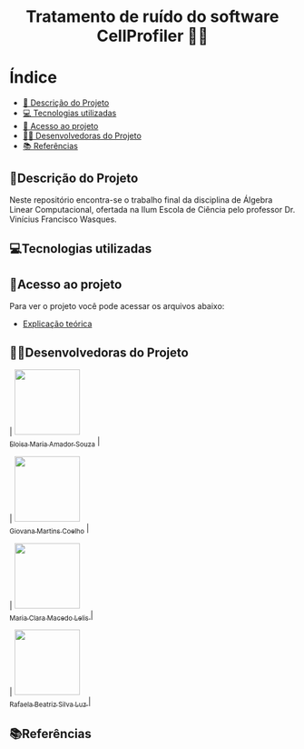 <h1 align="center">  Tratamento de ruído do software CellProfiler 🔬🦠
 </h1>

# Índice 

* [📝 Descrição do Projeto](#descrição-do-projeto)
* [💻 Tecnologias utilizadas](#tecnologias-utilizadas)
* [📁 Acesso ao projeto](#acesso-ao-projeto)
* [👩‍💻 Desenvolvedoras do Projeto](#desenvolvedoras-do-projeto)
* [📚 Referências](#referências)

## 📝Descrição do Projeto

Neste repositório encontra-se o trabalho final da disciplina de Álgebra Linear Computacional, ofertada na Ilum Escola de Ciência pelo professor Dr. Vinícius Francisco Wasques. 

## 💻Tecnologias utilizadas

## 📁Acesso ao projeto

Para ver o projeto você pode acessar os arquivos abaixo:
- [Explicação teórica]()

## 👩‍💻Desenvolvedoras do Projeto

| [<img loading="lazy" src="https://avatars.githubusercontent.com/u/172425341?s=400&u=27f1f6f0257dfea068b3b763758914d077f15952&v=4" width=115><br><sub>Eloisa Maria Amador Souza</sub>](https://github.com/settings/profile) |  

| [<img loading="lazy" src="https://avatars.githubusercontent.com/u/172425607?v=4" width=115><br><sub> Giovana Martins Coelho</sub>](https://github.com/giovana2005) |  

| [<img loading="lazy" src="https://avatars.githubusercontent.com/u/172424981?v=4" width=115><br><sub>Maria Clara Macedo Lelis </sub>](https://github.com/ClaraLelis) | 

| [<img loading="lazy" src="https://avatars.githubusercontent.com/u/172425353?v=4" width=115><br><sub> Rafaela Beatriz Silva Luz </sub>](https://github.com/Rafaela-Luz) | 

## 📚Referências
